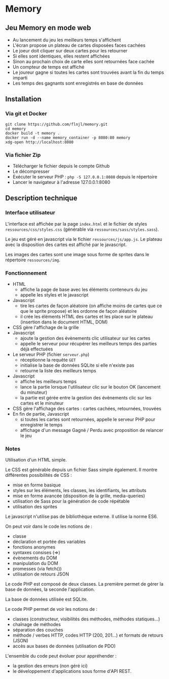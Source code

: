 # Memory
## Jeu Memory en mode web
- Au lancement du jeu les meilleurs temps s'affichent
- L'écran propose un plateau de cartes disposées faces cachées
- Le joeur doit cliquer sur deux cartes pour les retourner
- Si elles sont identiques, elles restent affichées
- Sinon au prochain choix de carte elles sont retournées face cachée
- Un compteur de temps est affiché
- Le joureur gagne si toutes les cartes sont trouvées avant la fin du temps imparti
- Les temps des gagnants sont enregistrés en base de données

## Installation
### Via git et Docker
```
git clone https://github.com/flnjl/memory.git
cd memory
docker build -t memory .
docker run -d --name memory_container -p 8080:80 memory
xdg-open http://localhost:8080
```

### Via fichier Zip
- Télécharger le fichier depuis le compte Github
- Le décompresser
- Exécuter le serveur PHP : `php -S 127.0.0.1:8080` depuis le répertoire
- Lancer le navigateur à l'adresse 127.0.0.1:8080

## Description technique
### Interface utilisateur
L'interface est affichée  par la page `index.html` et le fichier de styles `ressources/css/styles.css` (générable via `ressources/sass/styles.sass`).

Le jeu est géré en javascript via le fichier `ressources/js/app.js`. Le plateau avec la disposition des cartes est affiché par le javascript.

Les images des cartes sont une image sous forme de sprites dans le répertoire `ressources/img`.

### Fonctionnement
- HTML 
  - affiche la page de base avec les éléments conteneurs du jeu
  - appelle les styles et le javascript
- Javascript 
  - tire les cartes de façon aléatoire (on affiche moins de cartes que ce que le sprite propose) et les ordonne de façon aléatoire
  - il crée les éléments HTML des cartes et les place sur le plateau (insertion dans le document HTML, DOM)
- CSS gère l'affichage de la grille
- Javascript
  - ajoute la gestion des évènements clic utilisateur sur les cartes
  - appelle le serveur pour récupérer les meilleurs temps des parties déjà effectuées
 - Le serveur PHP (fichier `serveur.php`)
   - réceptionne la requête `GET`
   - initialise la base de données SQLite si elle n'existe pas
   - retourne la liste des meilleurs temps
- Javascript
  - affiche les meilleurs temps
  - lance la partie lorsque l'utilisateur clic sur le bouton OK (lancement du minuteur)
  - la partie est gérée entre la gestion des évènements clic sur les cartes et le minuteur
- CSS gère l'affichage des cartes : cartes cachées, retournées, trouvées
- En fin de partie, Javascript
  - si toutes les cartes sont retournées, appelle le serveur PHP pour enregistrer le temps
  - affichage d'un message Gagné / Perdu avec proposition de relancer le jeu

### Notes
Utilisation d'un HTML simple.

Le CSS est générable depuis un fichier Sass simple également. Il montre différentes possibilités de CSS :
- mise en forme basique
- styles sur les éléments, les classes, les identifiants, les attributs
- mise en forme avancée (disposition de la grille, media-queries)
- utilisation de Sass pour la génération de code répétable
- utilisation des sprites

Le javascript n'utilise pas de bibliothèque externe. Il utilise la norme ES6. 

On peut voir dans le code les notions de :
- classe
- déclaration et portée des variables
- fonctions anonymes
- syntaxes consises (=>)
- évènements du DOM
- manipulation du DOM
- promesses (via fetch())
- utilisation de retours JSON

Le code PHP est composé de deux classes. La première permet de gérer la base de données, la seconde l'application.

La base de données utilisée est SQLite.

Le code PHP permet de voir les notions de :
- classes (constructeur, visibilités des méthodes, méthodes statiques...)
- chaînage de méthodes
- séparation des couches
- méthode / verbes HTTP, codes HTTP (200, 201...) et formats de retours (JSON)
- accès aux bases de données (utilisation de PDO)

L'ensemble du code peut évoluer pour appréhender :
- la gestion des erreurs (non géré ici)
- le développement d'applications sous forme d'API REST.
